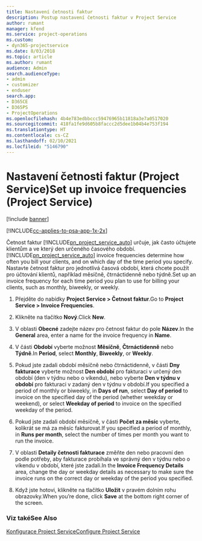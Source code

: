 ```yaml
---
title: Nastavení četnosti faktur
description: Postup nastavení četnosti faktur v Project Service
author: rumant
manager: kfend
ms.service: project-operations
ms.custom:
- dyn365-projectservice
ms.date: 8/03/2018
ms.topic: article
ms.author: rumant
audience: Admin
search.audienceType:
- admin
- customizer
- enduser
search.app:
- D365CE
- D365PS
- ProjectOperations
ms.openlocfilehash: 4b4e783edbbccc59476965b11818a3e7a0517020
ms.sourcegitcommit: 418fa1fe9d605b8faccc2d5dee1b04b4e753f194
ms.translationtype: HT
ms.contentlocale: cs-CZ
ms.lasthandoff: 02/10/2021
ms.locfileid: "5146790"
---
```

# <a name="set-up-invoice-frequencies-project-service"></a><span data-ttu-id="e1181-103">Nastavení četnosti faktur (Project Service)</span><span class="sxs-lookup"><span data-stu-id="e1181-103">Set up invoice frequencies (Project Service)</span></span>

[!include [banner](../includes/psa-now-project-operations.md)]

[!INCLUDE[cc-applies-to-psa-app-1x-2x](../includes/cc-applies-to-psa-app-1x-2x.md)]

<span data-ttu-id="e1181-104">Četnost faktur [!INCLUDE[pn_project_service_auto](../includes/pn-project-service-auto.md)] určuje, jak často účtujete klientům a ve který den určeného časového období.</span><span class="sxs-lookup"><span data-stu-id="e1181-104">[!INCLUDE[pn_project_service_auto](../includes/pn-project-service-auto.md)] invoice frequencies determine how often you bill your clients, and on which day of the time period you specify.</span></span> <span data-ttu-id="e1181-105">Nastavte četnost faktur pro jednotlivá časová období, která chcete použít pro účtování klientů, například měsíčně, čtrnáctidenně nebo týdně.</span><span class="sxs-lookup"><span data-stu-id="e1181-105">Set up an invoice frequency for each time period you plan to use for billing your clients, such as monthly, biweekly, or weekly.</span></span>  
  
1.  <span data-ttu-id="e1181-106">Přejděte do nabídky **Project Service > Četnost faktur**.</span><span class="sxs-lookup"><span data-stu-id="e1181-106">Go to **Project Service > Invoice Frequencies**.</span></span>  
  
2.  <span data-ttu-id="e1181-107">Klikněte na tlačítko **Nový**.</span><span class="sxs-lookup"><span data-stu-id="e1181-107">Click **New**.</span></span>  
  
3.  <span data-ttu-id="e1181-108">V oblasti **Obecné** zadejte název pro četnost faktur do pole **Název**.</span><span class="sxs-lookup"><span data-stu-id="e1181-108">In the **General** area, enter a name for the invoice frequency in **Name**.</span></span>  
  
4.  <span data-ttu-id="e1181-109">V části **Období** vyberte možnost **Měsíčně**, **Čtrnáctidenně** nebo **Týdně**.</span><span class="sxs-lookup"><span data-stu-id="e1181-109">In **Period**, select **Monthly**, **Biweekly**, or **Weekly**.</span></span>  
  
5.  <span data-ttu-id="e1181-110">Pokud jste zadali období měsíčně nebo čtrnáctidenně, v části **Dny fakturace** vyberte možnost **Den období** pro fakturaci v určený den období (den v týdnu nebo o víkendu), nebo vyberte **Den v týdnu v období** pro fakturaci v zadaný den v týdnu v období.</span><span class="sxs-lookup"><span data-stu-id="e1181-110">If you specified a period of monthly or biweekly, in **Days of run**, select **Day of period** to invoice on the specified day of the period (whether weekday or weekend), or select **Weekday of period** to invoice on the specified weekday of the period.</span></span>  
  
6.  <span data-ttu-id="e1181-111">Pokud jste zadali období měsíčně, v části **Počet za měsíc** vyberte, kolikrát se má za měsíc fakturovat.</span><span class="sxs-lookup"><span data-stu-id="e1181-111">If you specified a period of monthly, in **Runs per month**, select the number of times per month you want to run the invoice.</span></span>  
  
7.  <span data-ttu-id="e1181-112">V oblasti **Detaily četnosti fakturace** změňte den nebo pracovní den podle potřeby, aby fakturace probíhala ve správný den v týdnu nebo o víkendu v období, které jste zadali.</span><span class="sxs-lookup"><span data-stu-id="e1181-112">In the **Invoice Frequency Details** area, change the day or weekday details as necessary to make sure the invoice runs on the correct day or weekday of the period you specified.</span></span>  
  
8.  <span data-ttu-id="e1181-113">Když jste hotovi, klikněte na tlačítko **Uložit** v pravém dolním rohu obrazovky.</span><span class="sxs-lookup"><span data-stu-id="e1181-113">When you’re done, click **Save** at the bottom right corner of the screen.</span></span>  
  
### <a name="see-also"></a><span data-ttu-id="e1181-114">Viz také</span><span class="sxs-lookup"><span data-stu-id="e1181-114">See Also</span></span>  
 [<span data-ttu-id="e1181-115">Konfigurace Project Service</span><span class="sxs-lookup"><span data-stu-id="e1181-115">Configure Project Service</span></span>](../psa/configure.md)
